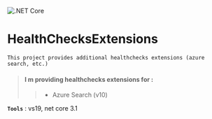 ![.NET Core](https://github.com/aimenux/HealthChecksExtensions/workflows/.NET%20Core/badge.svg)
# HealthChecksExtensions
```
This project provides additional healthchecks extensions (azure search, etc.)
```

> #### I m providing healthchecks extensions for :
>>
>> - Azure Search (v10)
>>

**`Tools`** : vs19, net core 3.1